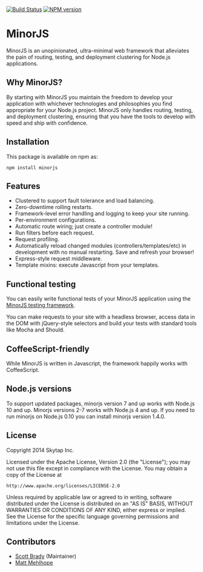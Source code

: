 [![Build Status](https://travis-ci.org/skytap/minorjs.svg?branch=master)](https://travis-ci.org/skytap/minorjs)
[![NPM version](https://badge.fury.io/js/minorjs.svg)](http://badge.fury.io/js/minorjs)

# MinorJS

MinorJS is an unopinionated, ultra-minimal web framework that alleviates the pain of routing, testing, and deployment clustering for Node.js applications.

## Why MinorJS?

By starting with MinorJS you maintain the freedom to develop your application with whichever technologies and philosophies you find appropriate for your Node.js project. MinorJS only handles routing, testing, and deployment clustering, ensuring that you have the tools to develop with speed and ship with confidence.

## Installation

This package is available on npm as:

```
npm install minorjs
```

## Features

* Clustered to support fault tolerance and load balancing.
* Zero-downtime rolling restarts.
* Framework-level error handling and logging to keep your site running.
* Per-environment configurations.
* Automatic route wiring; just create a controller module!
* Run filters before each request.
* Request profiling.
* Automatically reload changed modules (controllers/templates/etc) in development with no manual restarting. Save and refresh your browser!
* Express-style request middleware.
* Template mixins: execute Javascript from your templates.

## Functional testing

You can easily write functional tests of your MinorJS application using the
[MinorJS testing framework](https://github.com/skytap/minorjs-test).

You can make requests to your site with a headless browser, access data
in the DOM with jQuery-style selectors and build your tests with standard
tools like Mocha and Should.

## CoffeeScript-friendly

While MinorJS is written in Javascript, the framework happily works with CoffeeScript.

## Node.js versions

To support updated packages, minorjs version 7 and up works with Node.js 10 and up. Minorjs versions 2-7 works with Node.js 4 and up.  If you need to run minorjs on Node.js 0.10 you can install minorjs version 1.4.0.

## License

Copyright 2014 Skytap Inc.

Licensed under the Apache License, Version 2.0 (the "License");
you may not use this file except in compliance with the License.
You may obtain a copy of the License at

    http://www.apache.org/licenses/LICENSE-2.0

Unless required by applicable law or agreed to in writing, software
distributed under the License is distributed on an "AS IS" BASIS,
WITHOUT WARRANTIES OR CONDITIONS OF ANY KIND, either express or implied.
See the License for the specific language governing permissions and
limitations under the License.

## Contributors

* [Scott Brady](https://github.com/scottbrady) (Maintainer)
* [Matt Mehlhope](https://github.com/mmehlhope)
